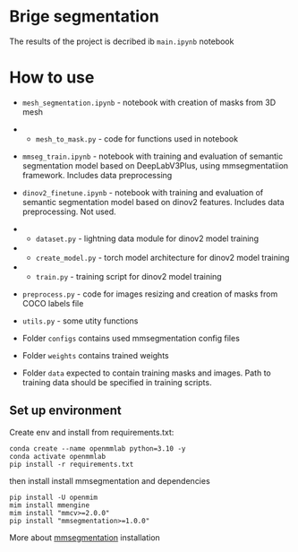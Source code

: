 # Brige segmentation

The results of the project is decribed ib `main.ipynb` notebook

# How to use 


* `mesh_segmentation.ipynb` - notebook with creation of masks from 3D mesh 
* * `mesh_to_mask.py` - code for functions used in notebook
* `mmseg_train.ipynb` - notebook with training and evaluation of semantic segmentation model based on DeepLabV3Plus, using mmsegmentatiion framework. Includes data preprocessing 
* `dinov2_finetune.ipynb` - notebook with training and evaluation of semantic segmentation model based on dinov2 features. Includes data preprocessing. Not used. 
* * `dataset.py` - lightning data module for dinov2 model training
* *  `create_model.py` - torch model architecture for dinov2 model training
* * `train.py` - training script for dinov2 model training
* `preprocess.py` - code for images resizing and creation of masks from COCO labels file
* `utils.py` - some utity functions

* Folder `configs` contains used mmsegmentation config files
* Folder `weights` contains trained weights 
* Folder `data` expected to contain training masks and images. Path to training data should be specified in training scripts.

## Set up environment

Create env and install from requirements.txt:

```
conda create --name openmmlab python=3.10 -y
conda activate openmmlab
pip install -r requirements.txt
```
then install install mmsegmentation and dependencies
```
pip install -U openmim
mim install mmengine
mim install "mmcv>=2.0.0"
pip install "mmsegmentation>=1.0.0"

```
More about [mmsegmentation](https://mmsegmentation.readthedocs.io/en/latest/get_started.html) installation
